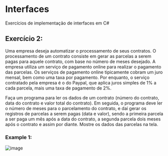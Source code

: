 # Interfaces

Exercícios de implementação de interfaces em C#

## Exercício 2:

Uma empresa deseja automatizar o processamento de seus contratos. O processamento de um contrato consiste em gerar as parcelas a serem pagas para aquele contrato, com base no número de meses desejado. A empresa utiliza um serviço de pagamento online para realizar o pagamento das parcelas. Os serviços de pagamento online tipicamente cobram um juro mensal, bem como uma taxa por pagamento. Por enquanto, o serviço contratado pela empresa é o do Paypal, que aplica juros simples de 1% a cada parcela, mais uma taxa de pagamento de 2%.

Faça um programa para ler os dados de um contrato (número do contrato, data do contrato e valor total do contrato). Em seguida, o programa deve ler o número de meses para o parcelamento do contrato, e daí gerar os registros de parcelas a serem pagas (data e valor), sendo a primeira parcela a ser paga um mês após a data do contrato, a segunda parcela dois meses após o contrato e assim por diante. Mostre os dados das parcelas na tela.

### Example 1:

![image](https://github.com/MiloVSM/interface_exercises/assets/101025307/cfc390d1-85d0-4586-b2b1-6465d3aba560)

